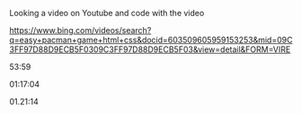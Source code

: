 Looking a video on Youtube and code with the video

https://www.bing.com/videos/search?q=easy+pacman+game+html+css&docid=603509605959153253&mid=09C3FF97D88D9ECB5F0309C3FF97D88D9ECB5F03&view=detail&FORM=VIRE

53:59

01:17:04

01.21:14